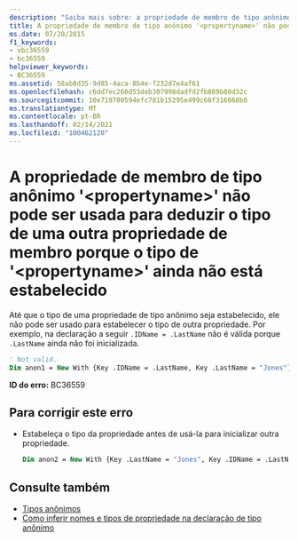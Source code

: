 ```yaml
---
description: "Saiba mais sobre: a propriedade de membro de tipo anônimo ' <propertyname> ' não pode ser usada para inferir o tipo de outra propriedade de membro porque o tipo de ' <propertyname> ' ainda não foi estabelecido"
title: A propriedade de membro de tipo anônimo '<propertyname>' não pode ser usada para deduzir o tipo de uma outra propriedade de membro porque o tipo de '<propertyname>' ainda não está estabelecido
ms.date: 07/20/2015
f1_keywords:
- vbc36559
- bc36559
helpviewer_keywords:
- BC36559
ms.assetid: 58ab8d35-9d85-4aca-8b4e-f232d7e4af61
ms.openlocfilehash: c6dd7ec260d53deb307998dadfd2fb889b80d32c
ms.sourcegitcommit: 10e719780594efc781b15295e499c66f316068b8
ms.translationtype: MT
ms.contentlocale: pt-BR
ms.lasthandoff: 02/14/2021
ms.locfileid: "100462120"
---
```

# <a name="anonymous-type-member-property-propertyname-cannot-be-used-to-infer-the-type-of-another-member-property-because-the-type-of-propertyname-is-not-yet-established"></a>A propriedade de membro de tipo anônimo '\<propertyname>' não pode ser usada para deduzir o tipo de uma outra propriedade de membro porque o tipo de '\<propertyname>' ainda não está estabelecido

Até que o tipo de uma propriedade de tipo anônimo seja estabelecido, ele não pode ser usado para estabelecer o tipo de outra propriedade. Por exemplo, na declaração a seguir `.IDName = .LastName` não é válida porque `.LastName` ainda não foi inicializada.

```vb
' Not valid.
Dim anon1 = New With {Key .IDName = .LastName, Key .LastName = "Jones"}
```

**ID do erro:** BC36559

## <a name="to-correct-this-error"></a>Para corrigir este erro

- Estabeleça o tipo da propriedade antes de usá-la para inicializar outra propriedade.

  ```vb
  Dim anon2 = New With {Key .LastName = "Jones", Key .IDName = .LastName}
  ```

## <a name="see-also"></a>Consulte também

- [Tipos anônimos](../programming-guide/language-features/objects-and-classes/anonymous-types.md)
- [Como inferir nomes e tipos de propriedade na declaração de tipo anônimo](../programming-guide/language-features/objects-and-classes/how-to-infer-property-names-and-types-in-anonymous-type-declarations.md)
